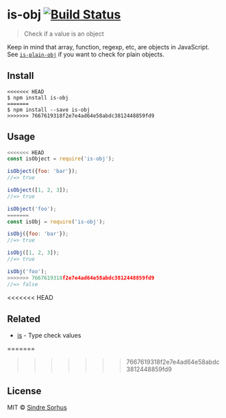 # is-obj [![Build Status](https://travis-ci.org/sindresorhus/is-obj.svg?branch=master)](https://travis-ci.org/sindresorhus/is-obj)

> Check if a value is an object

Keep in mind that array, function, regexp, etc, are objects in JavaScript.<br>
See [`is-plain-obj`](https://github.com/sindresorhus/is-plain-obj) if you want to check for plain objects.


## Install

```
<<<<<<< HEAD
$ npm install is-obj
=======
$ npm install --save is-obj
>>>>>>> 7667619318f2e7e4ad64e58abdc3812448859fd9
```


## Usage

```js
<<<<<<< HEAD
const isObject = require('is-obj');

isObject({foo: 'bar'});
//=> true

isObject([1, 2, 3]);
//=> true

isObject('foo');
=======
const isObj = require('is-obj');

isObj({foo: 'bar'});
//=> true

isObj([1, 2, 3]);
//=> true

isObj('foo');
>>>>>>> 7667619318f2e7e4ad64e58abdc3812448859fd9
//=> false
```


<<<<<<< HEAD
## Related

- [is](https://github.com/sindresorhus/is) - Type check values


=======
>>>>>>> 7667619318f2e7e4ad64e58abdc3812448859fd9
## License

MIT © [Sindre Sorhus](https://sindresorhus.com)
